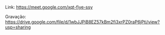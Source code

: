 Link: https://meet.google.com/xqt-fiye-ssy

Gravação: https://drive.google.com/file/d/1wbJJPjB8EZ57kBm2fi3xrPZ0raP6jPti/view?usp=sharing
